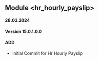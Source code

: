 ## Module <hr_hourly_payslip>

#### 28.03.2024
#### Version 15.0.1.0.0
#### ADD

- Initial Commit for Hr Hourly Payslip
